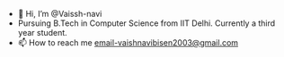 - 👋 Hi, I’m @Vaissh-navi
- Pursuing B.Tech in Computer Science from IIT Delhi. Currently a third year student.
- 📫 How to reach me email-vaishnavibisen2003@gmail.com
